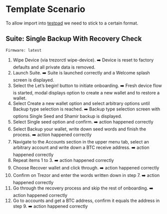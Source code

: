 # Template Scenario

To allow import into [testpad](https://satoshilabs.ontestpad.com/) we need to stick to a certain format.

## Suite: Single Backup With Recovery Check

```
Firmware: latest
```

1. Wipe Device (via trezorctl wipe-device).
  ➡️ Device is reset to factory defaults and all private data is removed.
2. Launch Suite.
  ➡️ Suite is launched correctly and a Welcome splash screen is displayed.
3. Select the Let’s begin! button to initiate onboarding.
  ➡️ Fresh device flow is started, modal displays option to create a new wallet and to restore a wallet.
4. Select Create a new wallet option and select arbitrary options until Backup type selection is reached.
  ➡️ Backup type selection screen with options Single Seed and Shamir backup is displayed.
5. Select Single seed option and confirm.
  ➡️ action happened correctly
6. Select Backup your wallet, write down seed words and finish the process.
  ➡️ action happened correctly
7. Navigate to the Accounts section in the upper menu tab, select an arbitrary account and write down a BTC receive address.
  ➡️ action happened correctly
8. Repeat items 1 to 3. 
  ➡️ action happened correctly
9. Choose Recover wallet and click through.
  ➡️ action happened correctly
10. Confirm on Trezor and enter the words written down in step 7.
  ➡️ action happened correctly
11. Go through the recovery process and skip the rest of onboarding.
  ➡️ action happened correctly
12. Go to accounts and get a BTC address, confirm it equals the address in step 9.
  ➡️ action happened correctly
